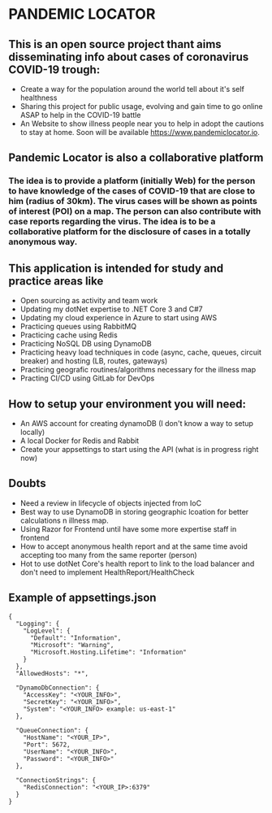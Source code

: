 # PANDEMIC LOCATOR

## This is an open source project thant aims disseminating info about cases of coronavirus COVID-19 trough:
* Create a way for the population around the world tell about it's self healthness
* Sharing this project for public usage, evolving and gain time to go online ASAP to help in the COVID-19 battle
* An Website to show illness people near you
  to help in adopt the cautions to stay at home. Soon will be available https://www.pandemiclocator.io.

## Pandemic Locator is also a collaborative platform
### The idea is to provide a platform (initially Web) for the person to have knowledge of the cases of COVID-19 that are close to him (radius of 30km). The virus cases will be shown as points of interest (POI) on a map. The person can also contribute with case reports regarding the virus. The idea is to be a collaborative platform for the disclosure of cases in a totally anonymous way.

## This application is intended for study and practice areas like
* Open sourcing as activity and team work
* Updating my dotNet expertise to .NET Core 3 and C#7
* Updating my cloud experience in Azure to start using AWS
* Practicing queues using RabbitMQ
* Practicing cache using Redis
* Practicing NoSQL DB using DynamoDB
* Practicing heavy load techniques in code (async, cache, queues, circuit breaker) and hosting (LB, routes, gateways)
* Practicing geografic routines/algorithms necessary for the illness map
* Practing CI/CD using GitLab for DevOps

## How to setup your environment you will need:
* An AWS account for creating dynamoDB (I don't know a way to setup locally)
* A local Docker for Redis and Rabbit
* Create your appsettings to start using the API (what is in progress right now)

## Doubts
* Need a review in lifecycle of objects injected from IoC
* Best way to use DynamoDB in storing geographic lcoation for better calculations n  illness map.
* Using Razor for Frontend until have some more expertise staff in frontend
* How to accept anonymous health report and at the same time avoid accepting too many from the same reporter (person)
* Hot to use dotNet Core's health report to link to the load balancer and don't need to implement HealthReport/HealthCheck

## Example of appsettings.json
```
{
  "Logging": {
    "LogLevel": {
      "Default": "Information",
      "Microsoft": "Warning",
      "Microsoft.Hosting.Lifetime": "Information"
    }
  },
  "AllowedHosts": "*",

  "DynamoDbConnection": {
    "AccessKey": "<YOUR_INFO>",
    "SecretKey": "<YOUR_INFO>",
    "System": "<YOUR_INFO> example: us-east-1"
  },

  "QueueConnection": {
    "HostName": "<YOUR_IP>",
    "Port": 5672,
    "UserName": "<YOUR_INFO>",
    "Password": "<YOUR_INFO>"
  },

  "ConnectionStrings": {
    "RedisConnection": "<YOUR_IP>:6379"
  }
}
```
